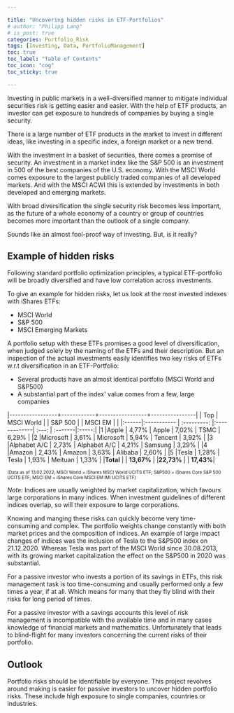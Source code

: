 ```yaml
---

title: "Uncovering hidden risks in ETF-Portfolios"
# author: "Philipp Lang"
# is_post: true
categories: Portfolio_Risk
tags: [Investing, Data, PortfolioManagement]
toc: true
toc_label: "Table of Contents"
toc_icon: "cog"
toc_sticky: true

---
```


Investing in public markets in a well-diversified manner to mitigate individual securities risk is getting easier and easier. With the help of ETF products, an investor can get exposure to hundreds of companies by buying a single security.

There is a large number of ETF products in the market to invest in different ideas, like investing in a specific index, a foreign market or a new trend.

With the investment in a basket of securities, there comes a promise of security. An investment in a market index like the S&P 500 is an investment in 500 of the best companies of the U.S. economy. With the MSCI World comes exposure to the largest publicly traded companies of all developed markets. And with the MSCI ACWI this is extended by investments in both developed and emerging markets.

With broad diversification the single security risk becomes less important, as the future of a whole economy of a country or group of countries becomes more important than the outlook of a single company.

Sounds like an almost fool-proof way of investing. But, is it really?


## Example of hidden risks

Following standard portfolio optimization principles, a typical ETF-portfolio will be broadly diversified and have low correlation across investments. 

To give an example for hidden risks, let us look at the most invested indexes with iShares ETFs:

* MSCI World
* S&P 500
* MSCI Emerging Markets


A portfolio setup with these ETFs promises a good level of diversification, when judged solely by the naming of the ETFs and their description. But an inspection of the actual investments easily identifies two key risks of ETFs w.r.t diversification in an ETF-Portfolio:

* Several products have an almost identical portfolio (MSCI World and S&P500)
* A substantial part of the index' value comes from a few, large companies

|-----------------+------------+-----------------+----------------|
| Top | MSCI World | | S&P 500 | | MSCI EM | |
|:------|:----------- | :---------: |:-------------| :---: | :-------|:-----:|
|1	|Apple        | 4,77%       | Apple        | 7,02% | TSMC    | 6,29% |
|2	|Microsoft    | 3,61%	    | Microsoft    | 5,94% | Tencent | 3,92% |
|3	|Alphabet A/C | 2,73%	    | Alphabet A/C | 4,21% | Samsung | 3,29% |
|4	|Amazon       | 2,43%	    | Amazon       | 3,63% | Alibaba | 2,60% |
|5	|Tesla        | 1,28%	    | Tesla        | 1,93% | Meituan | 1,33% |
|**Total** 	|         | **13,67%**	|              |**22,73%** |     | **17,43%**|

<font size = 1>(Data as of 13.02.2022; MSCI World = iShares MSCI World UCITS ETF; S&P500 = iShares Core S&P 500 UCITS ETF; MSCI EM = iShares Core MSCI EM IMI UCITS ETF) </font>

*Note:* Indices are usually weighted by market capitalization, which favours large corporations in many indices. When investment guidelines of different indices overlap, so will their exposure to large corporations.

Knowing and manging these risks can quickly become very time-consuming and complex. The portfolio weights change constantly with both market prices and the composition of indices. An example of large impact changes of indices was the inclusion of Tesla to the S&P500 index on 21.12.2020. Whereas Tesla was part of the MSCI World since 30.08.2013, with its growing market capitalization the effect on the S&P500 in 2020 was substantial.

For a passive investor who invests a portion of its savings in ETFs, this risk management task is too time-consuming and usually performed only a few times a year, if at all. Which means for many that they fly blind with their risks for long period of times.

For a passive investor with a savings accounts this level of risk management is incompatible with the available time and in many cases knowledge of financial markets and mathematics. Unfortunately that leads to blind-flight for many investors concerning the current risks of their portfolio.


## Outlook

Portfolio risks should be identifiable by everyone. This project revolves around making is easier for passive investors to uncover hidden portfolio risks. These include high exposure to single companies, countries or industries.   


